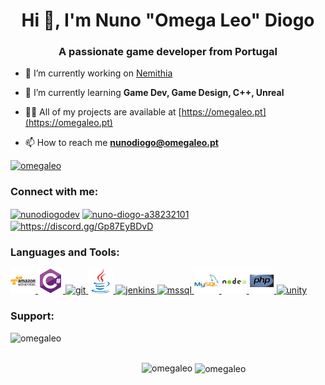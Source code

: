<h1 align="center">Hi 👋, I'm Nuno "Omega Leo" Diogo</h1>
<h3 align="center">A passionate game developer from Portugal</h3>

- 🔭 I’m currently working on [Nemithia](https://nemithia.pt)

- 🌱 I’m currently learning **Game Dev, Game Design, C++, Unreal**

- 👨‍💻 All of my projects are available at [https://omegaleo.pt](https://omegaleo.pt)

- 📫 How to reach me **nunodiogo@omegaleo.pt**

<p align="left"> <a href="https://github.com/ryo-ma/github-profile-trophy"><img src="https://github-profile-trophy.vercel.app/?username=omegaleo" alt="omegaleo" /></a> </p>

<h3 align="left">Connect with me:</h3>
<p align="left">
<a href="https://twitter.com/nunodiogodev" target="blank"><img align="center" src="https://raw.githubusercontent.com/rahuldkjain/github-profile-readme-generator/master/src/images/icons/Social/twitter.svg" alt="nunodiogodev" height="30" width="40" /></a>
<a href="https://linkedin.com/in/nuno-diogo-a38232101" target="blank"><img align="center" src="https://raw.githubusercontent.com/rahuldkjain/github-profile-readme-generator/master/src/images/icons/Social/linked-in-alt.svg" alt="nuno-diogo-a38232101" height="30" width="40" /></a>
<a href="https://discord.gg/Gp87EyBDvD" target="blank"><img align="center" src="https://raw.githubusercontent.com/rahuldkjain/github-profile-readme-generator/master/src/images/icons/Social/discord.svg" alt="https://discord.gg/Gp87EyBDvD" height="30" width="40" /></a>
</p>

<h3 align="left">Languages and Tools:</h3>
<p align="left"> <a href="https://aws.amazon.com" target="_blank" rel="noreferrer"> <img src="https://raw.githubusercontent.com/devicons/devicon/master/icons/amazonwebservices/amazonwebservices-original-wordmark.svg" alt="aws" width="40" height="40"/> </a> <a href="https://www.w3schools.com/cs/" target="_blank" rel="noreferrer"> <img src="https://raw.githubusercontent.com/devicons/devicon/master/icons/csharp/csharp-original.svg" alt="csharp" width="40" height="40"/> </a> <a href="https://git-scm.com/" target="_blank" rel="noreferrer"> <img src="https://www.vectorlogo.zone/logos/git-scm/git-scm-icon.svg" alt="git" width="40" height="40"/> </a> <a href="https://www.java.com" target="_blank" rel="noreferrer"> <img src="https://raw.githubusercontent.com/devicons/devicon/master/icons/java/java-original.svg" alt="java" width="40" height="40"/> </a> <a href="https://www.jenkins.io" target="_blank" rel="noreferrer"> <img src="https://www.vectorlogo.zone/logos/jenkins/jenkins-icon.svg" alt="jenkins" width="40" height="40"/> </a> <a href="https://www.microsoft.com/en-us/sql-server" target="_blank" rel="noreferrer"> <img src="https://www.svgrepo.com/show/303229/microsoft-sql-server-logo.svg" alt="mssql" width="40" height="40"/> </a> <a href="https://www.mysql.com/" target="_blank" rel="noreferrer"> <img src="https://raw.githubusercontent.com/devicons/devicon/master/icons/mysql/mysql-original-wordmark.svg" alt="mysql" width="40" height="40"/> </a> <a href="https://nodejs.org" target="_blank" rel="noreferrer"> <img src="https://raw.githubusercontent.com/devicons/devicon/master/icons/nodejs/nodejs-original-wordmark.svg" alt="nodejs" width="40" height="40"/> </a> <a href="https://www.php.net" target="_blank" rel="noreferrer"> <img src="https://raw.githubusercontent.com/devicons/devicon/master/icons/php/php-original.svg" alt="php" width="40" height="40"/> </a> <a href="https://unity.com/" target="_blank" rel="noreferrer"> <img src="https://www.vectorlogo.zone/logos/unity3d/unity3d-icon.svg" alt="unity" width="40" height="40"/> </a> </p>

<h3 align="left">Support:</h3>
<p><a href="https://ko-fi.com/omegaleo"> <img align="left" src="https://cdn.ko-fi.com/cdn/kofi3.png?v=3" height="50" width="210" alt="omegaleo" /></a></p><br><br>

<p><img align="left" src="https://github-readme-stats.vercel.app/api/top-langs?username=omegaleo&show_icons=true&locale=en&layout=compact" alt="omegaleo" /></p>

<p>&nbsp;<img align="center" src="https://github-readme-stats.vercel.app/api?username=omegaleo&show_icons=true&locale=en" alt="omegaleo" /></p>
